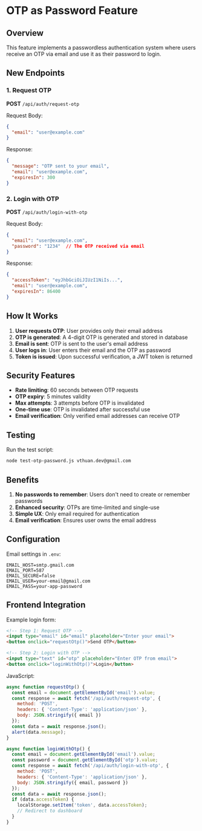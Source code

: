 # OTP as Password Feature

## Overview
This feature implements a passwordless authentication system where users receive an OTP via email and use it as their password to login.

## New Endpoints

### 1. Request OTP
**POST** `/api/auth/request-otp`

Request Body:
```json
{
  "email": "user@example.com"
}
```

Response:
```json
{
  "message": "OTP sent to your email",
  "email": "user@example.com",
  "expiresIn": 300
}
```

### 2. Login with OTP
**POST** `/api/auth/login-with-otp`

Request Body:
```json
{
  "email": "user@example.com",
  "password": "1234"  // The OTP received via email
}
```

Response:
```json
{
  "accessToken": "eyJhbGciOiJIUzI1NiIs...",
  "email": "user@example.com",
  "expiresIn": 86400
}
```

## How It Works

1. **User requests OTP**: User provides only their email address
2. **OTP is generated**: A 4-digit OTP is generated and stored in database
3. **Email is sent**: OTP is sent to the user's email address
4. **User logs in**: User enters their email and the OTP as password
5. **Token is issued**: Upon successful verification, a JWT token is returned

## Security Features

- **Rate limiting**: 60 seconds between OTP requests
- **OTP expiry**: 5 minutes validity
- **Max attempts**: 3 attempts before OTP is invalidated
- **One-time use**: OTP is invalidated after successful use
- **Email verification**: Only verified email addresses can receive OTP

## Testing

Run the test script:
```bash
node test-otp-password.js vthuan.dev@gmail.com
```

## Benefits

1. **No passwords to remember**: Users don't need to create or remember passwords
2. **Enhanced security**: OTPs are time-limited and single-use
3. **Simple UX**: Only email required for authentication
4. **Email verification**: Ensures user owns the email address

## Configuration

Email settings in `.env`:
```env
EMAIL_HOST=smtp.gmail.com
EMAIL_PORT=587
EMAIL_SECURE=false
EMAIL_USER=your-email@gmail.com
EMAIL_PASS=your-app-password
```

## Frontend Integration

Example login form:
```html
<!-- Step 1: Request OTP -->
<input type="email" id="email" placeholder="Enter your email">
<button onclick="requestOtp()">Send OTP</button>

<!-- Step 2: Login with OTP -->
<input type="text" id="otp" placeholder="Enter OTP from email">
<button onclick="loginWithOtp()">Login</button>
```

JavaScript:
```javascript
async function requestOtp() {
  const email = document.getElementById('email').value;
  const response = await fetch('/api/auth/request-otp', {
    method: 'POST',
    headers: { 'Content-Type': 'application/json' },
    body: JSON.stringify({ email })
  });
  const data = await response.json();
  alert(data.message);
}

async function loginWithOtp() {
  const email = document.getElementById('email').value;
  const password = document.getElementById('otp').value;
  const response = await fetch('/api/auth/login-with-otp', {
    method: 'POST',
    headers: { 'Content-Type': 'application/json' },
    body: JSON.stringify({ email, password })
  });
  const data = await response.json();
  if (data.accessToken) {
    localStorage.setItem('token', data.accessToken);
    // Redirect to dashboard
  }
}
```
